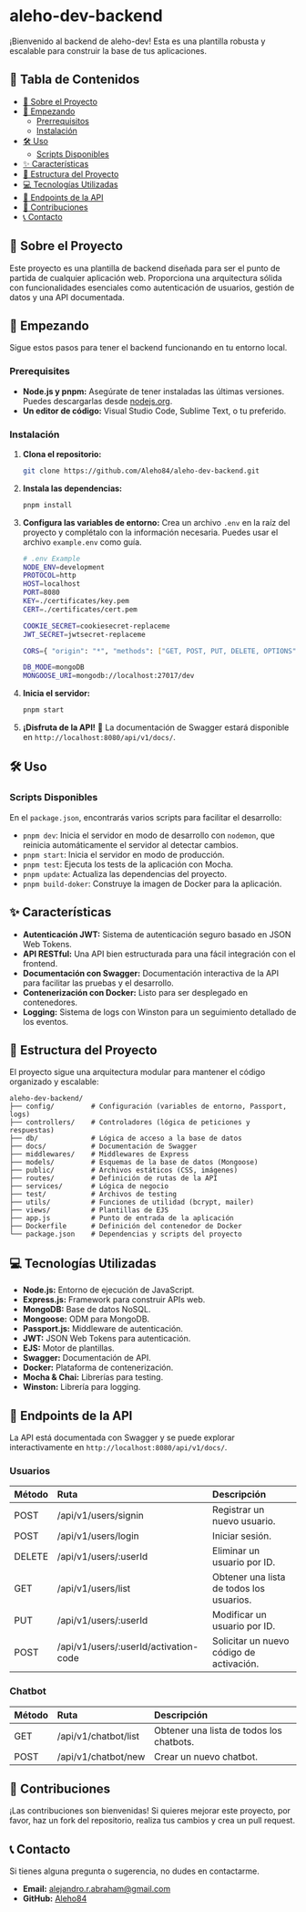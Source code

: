 # aleho-dev-backend

¡Bienvenido al backend de aleho-dev! Esta es una plantilla robusta y escalable para construir la base de tus aplicaciones.

## 📑 Tabla de Contenidos

- [🧐 Sobre el Proyecto](#-sobre-el-proyecto)
- [🚀 Empezando](#-empezando)
  - [Prerrequisitos](#prerrequisitos)
  - [Instalación](#instalación)
- [🛠️ Uso](#️-uso)
  - [Scripts Disponibles](#scripts-disponibles)
- [✨ Características](#-características)
- [📂 Estructura del Proyecto](#-estructura-del-proyecto)
- [💻 Tecnologías Utilizadas](#-tecnologías-utilizadas)
- [📖 Endpoints de la API](#-endpoints-de-la-api)
- [🤝 Contribuciones](#-contribuciones)
- [📞 Contacto](#-contacto)

## 🧐 Sobre el Proyecto

Este proyecto es una plantilla de backend diseñada para ser el punto de partida de cualquier aplicación web. Proporciona una arquitectura sólida con funcionalidades esenciales como autenticación de usuarios, gestión de datos y una API documentada.

## 🚀 Empezando

Sigue estos pasos para tener el backend funcionando en tu entorno local.

### Prerequisites

*   **Node.js y pnpm:** Asegúrate de tener instaladas las últimas versiones. Puedes descargarlas desde [nodejs.org](https://nodejs.org/).
*   **Un editor de código:** Visual Studio Code, Sublime Text, o tu preferido.

### Instalación

1.  **Clona el repositorio:**
    ```bash
    git clone https://github.com/Aleho84/aleho-dev-backend.git
    ```

2.  **Instala las dependencias:**
    ```bash
    pnpm install
    ```

3.  **Configura las variables de entorno:** Crea un archivo `.env` en la raíz del proyecto y complétalo con la información necesaria. Puedes usar el archivo `example.env` como guía.
    ```bash
    # .env Example
    NODE_ENV=development
    PROTOCOL=http
    HOST=localhost
    PORT=8080
    KEY=./certificates/key.pem
    CERT=./certificates/cert.pem

    COOKIE_SECRET=cookiesecret-replaceme
    JWT_SECRET=jwtsecret-replaceme

    CORS={ "origin": "*", "methods": ["GET, POST, PUT, DELETE, OPTIONS"] }

    DB_MODE=mongoDB
    MONGOOSE_URI=mongodb://localhost:27017/dev
    ```

4.  **Inicia el servidor:**
    ```bash
    pnpm start
    ```

5.  **¡Disfruta de la API!** 🎉 La documentación de Swagger estará disponible en `http://localhost:8080/api/v1/docs/`.

## 🛠️ Uso

### Scripts Disponibles

En el `package.json`, encontrarás varios scripts para facilitar el desarrollo:

*   `pnpm dev`: Inicia el servidor en modo de desarrollo con `nodemon`, que reinicia automáticamente el servidor al detectar cambios.
*   `pnpm start`: Inicia el servidor en modo de producción.
*   `pnpm test`: Ejecuta los tests de la aplicación con Mocha.
*   `pnpm update`: Actualiza las dependencias del proyecto.
*   `pnpm build-doker`: Construye la imagen de Docker para la aplicación.

## ✨ Características

*   **Autenticación JWT:** Sistema de autenticación seguro basado en JSON Web Tokens.
*   **API RESTful:** Una API bien estructurada para una fácil integración con el frontend.
*   **Documentación con Swagger:** Documentación interactiva de la API para facilitar las pruebas y el desarrollo.
*   **Contenerización con Docker:** Listo para ser desplegado en contenedores.
*   **Logging:** Sistema de logs con Winston para un seguimiento detallado de los eventos.

## 📂 Estructura del Proyecto

El proyecto sigue una arquitectura modular para mantener el código organizado y escalable:

```
aleho-dev-backend/
├── config/         # Configuración (variables de entorno, Passport, logs)
├── controllers/    # Controladores (lógica de peticiones y respuestas)
├── db/             # Lógica de acceso a la base de datos
├── docs/           # Documentación de Swagger
├── middlewares/    # Middlewares de Express
├── models/         # Esquemas de la base de datos (Mongoose)
├── public/         # Archivos estáticos (CSS, imágenes)
├── routes/         # Definición de rutas de la API
├── services/       # Lógica de negocio
├── test/           # Archivos de testing
├── utils/          # Funciones de utilidad (bcrypt, mailer)
├── views/          # Plantillas de EJS
├── app.js          # Punto de entrada de la aplicación
├── Dockerfile      # Definición del contenedor de Docker
└── package.json    # Dependencias y scripts del proyecto
```

## 💻 Tecnologías Utilizadas

*   **Node.js:** Entorno de ejecución de JavaScript.
*   **Express.js:** Framework para construir APIs web.
*   **MongoDB:** Base de datos NoSQL.
*   **Mongoose:** ODM para MongoDB.
*   **Passport.js:** Middleware de autenticación.
*   **JWT:** JSON Web Tokens para autenticación.
*   **EJS:** Motor de plantillas.
*   **Swagger:** Documentación de API.
*   **Docker:** Plataforma de contenerización.
*   **Mocha & Chai:** Librerías para testing.
*   **Winston:** Librería para logging.

## 📖 Endpoints de la API

La API está documentada con Swagger y se puede explorar interactivamente en `http://localhost:8080/api/v1/docs/`.

### Usuarios

| Método | Ruta                      | Descripción                      |
| :----- | :------------------------ | :------------------------------- |
| POST   | /api/v1/users/signin      | Registrar un nuevo usuario.      |
| POST   | /api/v1/users/login       | Iniciar sesión.                  |
| DELETE | /api/v1/users/:userId     | Eliminar un usuario por ID.      |
| GET    | /api/v1/users/list        | Obtener una lista de todos los usuarios. |
| PUT    | /api/v1/users/:userId     | Modificar un usuario por ID.     |
| POST   | /api/v1/users/:userId/activation-code | Solicitar un nuevo código de activación. |

### Chatbot

| Método | Ruta                 | Descripción                     |
| :----- | :------------------- | :------------------------------ |
| GET    | /api/v1/chatbot/list | Obtener una lista de todos los chatbots. |
| POST   | /api/v1/chatbot/new  | Crear un nuevo chatbot.         |

## 🤝 Contribuciones

¡Las contribuciones son bienvenidas! Si quieres mejorar este proyecto, por favor, haz un fork del repositorio, realiza tus cambios y crea un pull request.

## 📞 Contacto

Si tienes alguna pregunta o sugerencia, no dudes en contactarme.

*   **Email:** alejandro.r.abraham@gmail.com
*   **GitHub:** [Aleho84](https://github.com/Aleho84)
